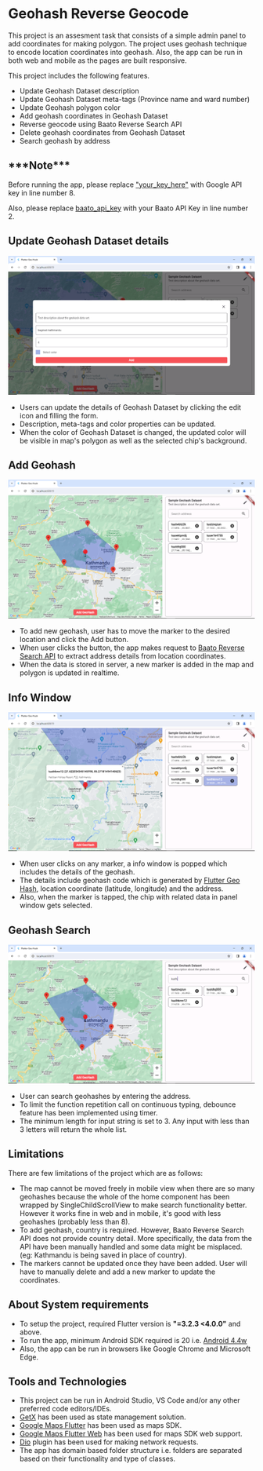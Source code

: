 <h1>Geohash Reverse Geocode</h1>
<p>This project is an assesment task that consists of a simple admin panel to add coordinates for making polygon. The project uses geohash technique to encode location coordinates into geohash. Also, the app can be run in both web and mobile as the pages are built responsive.</p>
<p>This project includes the following features.</p>
<ul>
  <li>Update Geohash Dataset description</li>
  <li>Update Geohash Dataset meta-tags (Province name and ward number)</li>
  <li>Update Geohash polygon color</li>
  <li>Add geohash coordinates in Geohash Dataset</li>
  <li>Reverse geocode using Baato Reverse Search API</li>
  <li>Delete geohash coordinates from Geohash Dataset</li>
  <li>Search geohash by address</li>
</ul>
<h2><b>***Note***</b></h2>
<p>Before running the app, please replace <a href="https://github.com/Suryaghising/Geohash-reverse-geocode/blob/main/android/app/src/main/AndroidManifest.xml">"your_key_here"</a> with Google API key in line number 8.</p>

<p>Also, please replace <a href="https://github.com/Suryaghising/Geohash-reverse-geocode/blob/main/lib/utils/constants.dart">baato_api_key</a> with your Baato API Key in line number 2.</p>

<h2>Update Geohash Dataset details</h2>
<img src="https://github.com/Suryaghising/Geohash-reverse-geocode/blob/main/screenshots/update_details.png">
<ul>
  <li>Users can update the details of Geohash Dataset by clicking the edit icon and filling the form.</li>
  <li>Description, meta-tags and color properties can be updated.</li>
  <li>When the color of Geohash Dataset is changed, the updated color will be visible in map's polygon as well as the selected chip's background.</li>
</ul>
<h2>Add Geohash</h2>
<img src="https://github.com/Suryaghising/Geohash-reverse-geocode/blob/main/screenshots/add_geohash.png">
<ul>
  <li>To add new geohash, user has to move the marker to the desired location and click the Add button.</li>
  <li>When user clicks the button, the app makes request to <a href="https://docs.baato.io/#/v1/services/reverse">Baato Reverse Search API</a> to extract address details from location coordinates.</li>
  <li>When the data is stored in server, a new marker is added in the map and polygon is updated in realtime.</li>
</ul>
<h2>Info Window</h2>
<img src="https://github.com/Suryaghising/Geohash-reverse-geocode/blob/main/screenshots/infowindow.png">
<ul>
  <li>When user clicks on any marker, a info window is popped which includes the details of the geohash.</li>
  <li>The details include geohash code which is generated by <a href="https://pub.dev/packages/flutter_geo_hash">Flutter Geo Hash</a>, location coordinate (latitude, longitude) and the address.</li>
  <li>Also, when the marker is tapped, the chip with related data in panel window gets selected.</li>
</ul>
<h2>Geohash Search</h2>
<img src="https://github.com/Suryaghising/Geohash-reverse-geocode/blob/main/screenshots/search.png">
<ul>
  <li>User can search geohashes by entering the address.</li>
  <li>To limit the function repetition call on continuous typing, debounce feature has been implemented using timer.</li>
  <li>The minimum length for input string is set to 3. Any input with less than 3 letters will return the whole list.</li>
</ul>
<h2>Limitations</h2>
<p>There are few limitations of the project which are as follows:</p>
<ul>
  <li>The map cannot be moved freely in mobile view when there are so many geohashes because the whole of the home component has been wrapped by SingleChildScrollView to make search functionality better. However it works fine in web and in mobile, it's good with less geohashes (probably less than 8).</li>
  <li>To add geohash, country is required. However, Baato Reverse Search API does not provide country detail. More specifically, the data from the API have been manually handled and some data might be misplaced. (eg: Kathmandu is being saved in place of country).</li>
  <li>The markers cannot be updated once they have been added. User will have to manually delete and add a new marker to update the coordinates.</li>
</ul>
<h2>About System requirements</h2>
<ul>
  <li>To setup the project, required Flutter version is <b>"=3.2.3 <4.0.0"</b> and above.</li>
    <li>To run the app, minimum Android SDK required is 20 i.e. <a href="https://developer.android.com/tools/releases/platforms#4.4w">Android 4.4w</a></li>
    <li>Also, the app can be run in browsers like Google Chrome and Microsoft Edge.</li>
</ul>
<h2>Tools and Technologies</h2>
<ul>
  <li>This project can be run in Android Studio, VS Code and/or any other preferred code editors/IDEs.</li>
  <li><a href="https://pub.dev/packages/get">GetX</a> has been used as state management solution.</li>
  <li><a href="https://pub.dev/packages/google_maps_flutter">Google Maps Flutter</a> has been used as maps SDK.</li>
  <li><a href="https://pub.dev/packages/google_maps_flutter_web">Google Maps Flutter Web</a> has been used for maps SDK web support.</li>
  <li><a href="https://pub.dev/packages/dio">Dio</a> plugin has been used for making network requests.</li>
  <li>The app has domain based folder structure i.e. folders are separated based on their functionality and type of classes.</li>
</ul>
